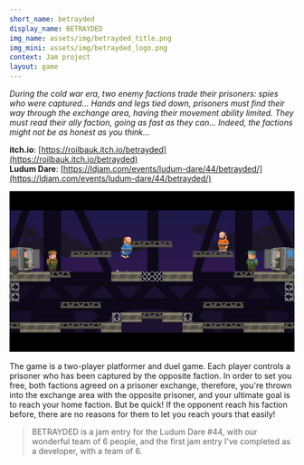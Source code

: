 ```yaml
---
short_name: betrayded
display_name: BETRAYDED
img_name: assets/img/betrayded_title.png
img_mini: assets/img/betrayded_logo.png
context: Jam project
layout: game
---
```


_During the cold war era, two enemy factions trade their prisoners: spies who were captured... Hands and legs tied down, prisoners must find their way through the exchange area, having their movement ability limited. They must read their ally faction, going as fast as they can... Indeed, the factions might not be as honest as you think..._

**itch.io**: [https://roilbauk.itch.io/betrayded](https://roilbauk.itch.io/betrayded)  
**Ludum Dare**: [https://ldjam.com/events/ludum-dare/44/betrayded/](https://ldjam.com/events/ludum-dare/44/betrayded/)

![betrayded gameplay 1](../assets/img/betrayded_gameplay_1.png)

The game is a two-player platformer and duel game. Each player controls a prisoner who has been captured by the opposite faction. In order to set you free, both factions agreed on a prisoner exchange, therefore, you're thrown into the exchange area with the opposite prisoner, and your ultimate goal is to reach your home faction. But be quick! If the opponent reach his faction before, there are no reasons for them to let you reach yours that easily!

> BETRAYDED is a jam entry for the Ludum Dare #44, with our wonderful team of 6 people, and the first jam entry I've completed as a developer, with a team of 6.
